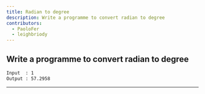 ```yaml
---
title: Radian to degree
description: Write a programme to convert radian to degree
contributors:
  - PaoloFer
  - leighbriody
---
```


## Write a programme to convert radian to degree

```txt
Input  : 1
Output : 57.2958
```

---
